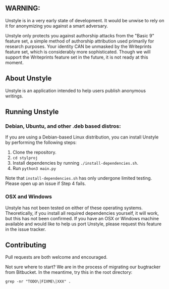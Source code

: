 ## WARNING:
Unstyle is in a very early state of development. It would be unwise to rely on
it for anonymizing you against a smart adversary.

Unstyle only protects you against authorship attacks from the "Basic 9" feature
set, a simple method of authorship attribution used primarily for research
purposes. Your identity CAN be unmasked by the Writeprints feature set, which is
considerably more sophisticated. Though we will support the Writeprints feature
set in the future, it is not ready at this moment.

## About Unstyle
Unstyle is an application intended to help users publish anonymous writings.

## Running Unstyle

### Debian, Ubuntu, and other .deb based distros:
If you are using a Debian-based Linux distribution, you can install Unstyle by
performing the following steps:

1. Clone the repository.
2. `cd stylproj`
3. Install dependencies by running `./install-dependencies.sh`.
4. Run `python3 main.py`

Note that `install-dependencies.sh` has only undergone limited testing. Please
open up an issue if Step 4 fails.

### OSX and Windows
Unstyle has not been tested on either of these operating systems. Theoretically,
if you install all required dependencies yourself, it will work, but this has not been
confirmed. If you have an OSX or Windows machine available and would like to
help us port Unstyle, please request this feature in the issue tracker.

## Contributing

Pull requests are both welcome and encouraged.

Not sure where to start? We are in the process of migrating our bugtracker from
Bitbucket. In the meantime, try this in the root directory:

`grep -nr "TODO\|FIXME\|XXX" .`
